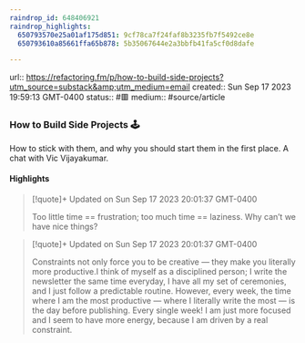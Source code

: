 ```yaml
---
raindrop_id: 648406921
raindrop_highlights:
  650793570e25a01af175d851: 9cf78ca7f24faf8b3235fb7f5492ce8e
  650793610a85661ffa65b878: 5b35067644e2a3bbfb41fa5cf0d8dafe

---
```


url:: https://refactoring.fm/p/how-to-build-side-projects?utm_source=substack&amp;utm_medium=email
created:: Sun Sep 17 2023 19:59:13 GMT-0400
status:: #🟥
medium:: #source/article


### How to Build Side Projects 🕹️

How to stick with them, and why you should start them in the first place. A chat with Vic Vijayakumar.

#### Highlights

> [!quote]+ Updated on Sun Sep 17 2023 20:01:37 GMT-0400
>
> Too little time == frustration; too much time == laziness. Why can’t we have nice things?

> [!quote]+ Updated on Sun Sep 17 2023 20:01:37 GMT-0400
>
> Constraints not only force you to be creative — they make you literally more productive.I think of myself as a disciplined person; I write the newsletter the same time everyday, I have all my set of ceremonies, and I just follow a predictable routine. However, every week, the time where I am the most productive — where I literally write the most — is the day before publishing. Every single week! I am just more focused and I seem to have more energy, because I am driven by a real constraint.
